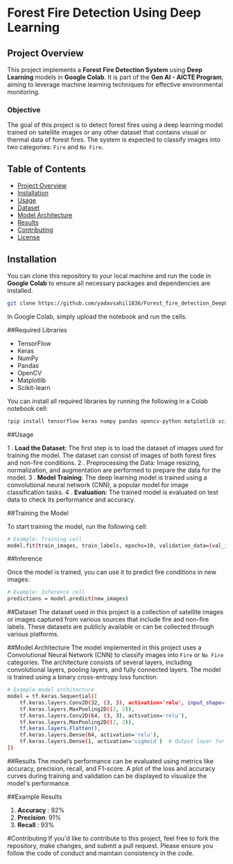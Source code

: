 # Forest Fire Detection Using Deep Learning

## Project Overview
This project implements a **Forest Fire Detection System** using **Deep Learning** models in **Google Colab**. It is part of the **Gen AI - AICTE Program**, aiming to leverage machine learning techniques for effective environmental monitoring.

### Objective
The goal of this project is to detect forest fires using a deep learning model trained on satellite images or any other dataset that contains visual or thermal data of forest fires. The system is expected to classify images into two categories: `Fire` and `No Fire`.

## Table of Contents
- [Project Overview](#project-overview)
- [Installation](#installation)
- [Usage](#usage)
- [Dataset](#dataset)
- [Model Architecture](#model-architecture)
- [Results](#results)
- [Contributing](#contributing)
- [License](#license)

## Installation

You can clone this repository to your local machine and run the code in **Google Colab** to ensure all necessary packages and dependencies are installed.

```bash
git clone https://github.com/yadavsahil1836/Forest_fire_detection_DeepLearning.git
```
In Google Colab, simply upload the notebook and run the cells.

##Required Libraries

- TensorFlow
- Keras
- NumPy
- Pandas
- OpenCV
- Matplotlib
- Scikit-learn

You can install all required libraries by running the following in a Colab notebook cell:

```bash
!pip install tensorflow keras numpy pandas opencv-python matplotlib scikit-learn
```

##Usage

1 . **Load the Dataset**: The first step is to load the dataset of images used for training the model. The dataset can consist of images of both forest fires and non-fire conditions.
2 . Preprocessing the Data: Image resizing, normalization, and augmentation are performed to prepare the data for the model.
3 . **Model Training**: The deep learning model is trained using a convolutional neural network (CNN), a popular model for image classification tasks.
4 . **Evaluation**: The trained model is evaluated on test data to check its performance and accuracy.

##Training the Model

To start training the model, run the following cell:

```bash
# Example: Training cell
model.fit(train_images, train_labels, epochs=10, validation_data=(val_images, val_labels))
```

##Inference

Once the model is trained, you can use it to predict fire conditions in new images:
```bash
# Example: Inference cell
predictions = model.predict(new_images)
```

##Dataset
The dataset used in this project is a collection of satellite images or images captured from various sources that include fire and non-fire labels. These datasets are publicly available or can be collected through various platforms.

##Model Architecture
The model implemented in this project uses a Convolutional Neural Network (CNN) to classify images into `Fire` or `No Fire` categories. The architecture consists of several layers, including convolutional layers, pooling layers, and fully connected layers. The model is trained using a binary cross-entropy loss function.

```bash
# Example model architecture
model = tf.keras.Sequential([
    tf.keras.layers.Conv2D(32, (3, 3), activation='relu', input_shape=(image_size, image_size, 3)),
    tf.keras.layers.MaxPooling2D((2, 2)),
    tf.keras.layers.Conv2D(64, (3, 3), activation='relu'),
    tf.keras.layers.MaxPooling2D((2, 2)),
    tf.keras.layers.Flatten(),
    tf.keras.layers.Dense(64, activation='relu'),
    tf.keras.layers.Dense(1, activation='sigmoid')  # Output layer for binary classification
])
```

##Results
The model’s performance can be evaluated using metrics like accuracy, precision, recall, and F1-score. A plot of the loss and accuracy curves during training and validation can be displayed to visualize the model's performance.

##Example Results
1. **Accuracy** : 92%
2. **Precision**: 91%
3. **Recall**   : 93%

#Contributing
If you'd like to contribute to this project, feel free to fork the repository, make changes, and submit a pull request. Please ensure you follow the code of conduct and maintain consistency in the code.


